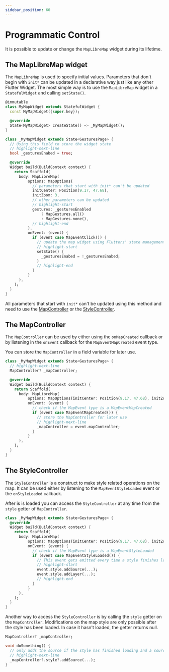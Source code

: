 ```yaml
---
sidebar_position: 60
---
```


# Programmatic Control

It is possible to update or change the `MapLibreMap` widget during its lifetime.

## The MapLibreMap widget

The `MapLibreMap` is used to specify
initial values. Parameters that don't begin with `init*` can be updated in a
declarative way just like any other Flutter Widget. The most simple way is to
use the `MapLibreMap` widget in a `StatefulWidget` and calling `setState()`.

```dart
@immutable
class MyMapWidget extends StatefulWidget {
  const MyMapWidget({super.key});

  @override
  State<MyMapWidget> createState() => _MyMapWidget();
}

class _MyMapWidget extends State<GesturesPage> {
  // Using this field to store the widget state
  // highlight-next-line
  bool _gesturesEnabed = true;

  @override
  Widget build(BuildContext context) {
    return Scaffold(
      body: MapLibreMap(
          options: MapOptions(
            // parameters that start with init* can't be updated
            initCenter: Position(9.17, 47.68),
            initZoom: 3,
            // other parameters can be updated
            // highlight-start
            gestures: _gesturesEnabled
                ? MapGestures.all()
                : MapGestures.none(),
            // highlight-end
          ),
          onEvent: (event) {
            if (event case MapEventClick()) {
              // update the map widget using Flutters' state management
              // highlight-start
              setState() {
                _gesturesEnabed = !_gesturesEnabed;
              }
              // highlight-end
            }
          }
      ),
    );
  }
}
```

All parameters that start with `init*` can't be updated using this method and
need to use the [MapController](#the-mapcontroller) or
the [StyleController](#the-stylecontroller).

## The MapController

The `MapController` can be used by either using the `onMapCreated` callback or
by listening in the `onEvent` callback for the `MapEventMapCreated` event type.

You can store the `MapController` in a field variable for later use.

```dart
class _MyMapWidget extends State<GesturesPage> {
  // highlight-next-line
  MapController? _mapController;

  @override
  Widget build(BuildContext context) {
    return Scaffold(
      body: MapLibreMap(
          options: MapOptions(initCenter: Position(9.17, 47.68), initZoom: 3),
          onEvent: (event) {
            // check if the MapEvent type is a MapEventMapCreated
            if (event case MapEventMapCreated()) {
              // store the MapController for later use
              // highlight-next-line
              _mapController = event.mapController;
            }
          }
      ),
    );
  }
}
```

## The StyleController

The `StyleController` is a construct to make style related operations on the
map. It can be used either by listening to the `MapEventStyleLoaded` event or
the `onStyleLoaded` callback.

After is is loaded you can access the `StyleController` at any time
from the `style` getter of `MapController`.

```dart
class _MyMapWidget extends State<GesturesPage> {
  @override
  Widget build(BuildContext context) {
    return Scaffold(
      body: MapLibreMap(
          options: MapOptions(initCenter: Position(9.17, 47.68), initZoom: 3),
          onEvent: (event) {
            // check if the MapEvent type is a MapEventStyleLoaded
            if (event case MapEventStyleLoaded()) {
              // This event gets emitted every time a style finishes loading.
              // highlight-start
              event.style.addSource(...);
              event.style.addLayer(...);
              // highlight-end
            }
          }
      ),
    );
  }
}
```

Another way to access the `StyleController` is by calling the `style` getter on
the `MapController`. Modifications on the map style are only possible after the
style has been loaded. In case it hasn't loaded, the getter returns null.

```dart
MapController? _mapController;

void doSomething() {
  // only adds the source if the style has finished loading and a source can be added.
  // highlight-next-line
  _mapController?.style?.addSource(...);
}
```